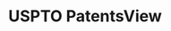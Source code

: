 ---
layout: default
bigquery: https://console.cloud.google.com/bigquery?p=patents-public-data&d=patentsview&page=dataset
citation: Attribution should be given to PatentsView for use, distribution, or derivative
  works.
code: https://github.com/CSSIP-AIR/PatentsView-Code-Snippets/
contributors: USPTO
cost: None
description: 'PatentsView includes US patent data including raw data (summaries, applications,
  pregrant applications), disambugations of inventors and assignees, and inventor
  gender estimates.  Also foreign priority data, # of figures and sheets, and government
  interest statements.'
documentation: https://patentsview.org/query/builder-faqs
last_edit: 04/10/2022, 03:38:20
location: https://patentsview.org/
maintained_by: USPTO
record_creation_timestamp: 12/2/2020 17:20:46
schema_fields:
- country_transformed
- state_fips
- group
- name_last
- action_date
- subgroup
- classification_data_source
- disamb_inventor_id_20200929
- inventor_id
- country
- symbol_position
- disamb_assignee_id_20190312
- ipc_class
- id
- male_flag
- longitude
- county
- title
- applicant_type
- organization_id
- subsection_id
- relkind
- field_title
- disamb_assignee_id_20200331
- attribution_status
- subcategory_id
- disamb_assignee_id_20191008
- withdrawn
- sector_title
- latitude
- num_figures
- disamb_inventor_id_20190820
- disamb_inventor_id_20181127
- number
- status
- sequence
- classification_status
- mainclass_id
- uuid
- lapse_of_patent
- dependent
- citation_id
- disclaimer_date
- disamb_inventor_id_20171003
- rel_id
- publication_number
- num
- f371_date
- disamb_inventor_id_20170808
- latlong
- kind
- level_one
- application_id
- disamb_inventor_id_20191008
- ipc_version_indicator
- exemplary
- gi_statement
- classification_level
- category_id
- designation
- patent_id
- level_two
- term_extension
- abstract
- lawyer_id
- rule_47
- disamb_inventor_id_20201229
- filename
- disamb_inventor_id_20200331
- date
- contract_award_number
- disamb_assignee_id_20200929
- lname
- reldocno
- series_code
- role
- term_grant
- rawinventor_id
- disamb_inventor_id_20191231
- deceased
- disamb_inventor_id_20190312
- subclass
- disamb_inventor_id_20180528
- rawassignee_id
- main_group
- disamb_inventor_id_20200630
- latin_name
- classification_value
- rawlocation_id
- disamb_assignee_id_20191231
- section_id
- name_first
- num_claims
- _102_date
- disamb_assignee_id_20200630
- disamb_assignee_id_20190820
- field_id
- county_fips
- disamb_inventor_id_20171226
- state
- text
- fname
- group_id
- city
- term_disclaimer
- f102_date
- section
- length
- doc_type
- subclass_id
- name
- location_id
- type
- organization
- doctype
- subgroup_id
- variety
- num_sheets
- level_three
- _371_date
- disamb_assignee_id_20181127
- disamb_inventor_id_20170307
- male
- assignee_id
- category
shortname: patentsview
tags:
- disambiguation
- United States
- gender
terms_of_use: Creative Commons Attribution 4.0 International License.
timeframe: 1963-1999
title: USPTO PatentsView
uuid: cf1780b1-e265-4e49-8d1d-83b9cfe0fd9a
---